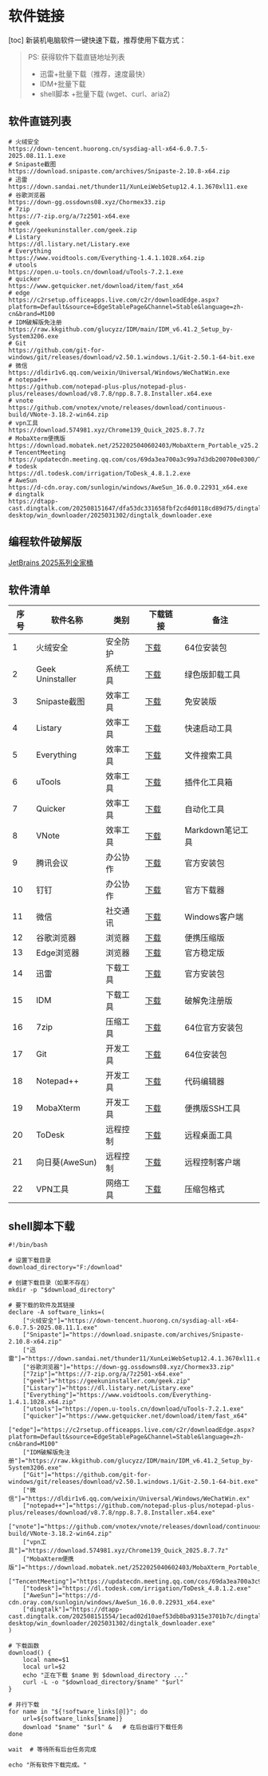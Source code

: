# 软件链接
[toc]
 新装机电脑软件一键快速下载，推荐使用下载方式：
> PS: 获得软件下载直链地址列表
> - 迅雷+批量下载（推荐，速度最快）
> - IDM+批量下载
> - shell脚本 +批量下载 (wget、curl、aria2)

## 软件直链列表
```shell
# 火绒安全
https://down-tencent.huorong.cn/sysdiag-all-x64-6.0.7.5-2025.08.11.1.exe
# Snipaste截图
https://download.snipaste.com/archives/Snipaste-2.10.8-x64.zip
# 迅雷
https://down.sandai.net/thunder11/XunLeiWebSetup12.4.1.3670xl11.exe
# 谷歌浏览器
https://down-gg.ossdowns08.xyz/Chormex33.zip
# 7zip
https://7-zip.org/a/7z2501-x64.exe
# geek
https://geekuninstaller.com/geek.zip
# Listary
https://dl.listary.net/Listary.exe
# Everything
https://www.voidtools.com/Everything-1.4.1.1028.x64.zip
# utools
https://open.u-tools.cn/download/uTools-7.2.1.exe
# quicker
https://www.getquicker.net/download/item/fast_x64
# edge
https://c2rsetup.officeapps.live.com/c2r/downloadEdge.aspx?platform=Default&source=EdgeStablePage&Channel=Stable&language=zh-cn&brand=M100
# IDM破解版免注册
https://raw.kkgithub.com/glucyzz/IDM/main/IDM_v6.41.2_Setup_by-System3206.exe
# Git
https://github.com/git-for-windows/git/releases/download/v2.50.1.windows.1/Git-2.50.1-64-bit.exe
# 微信
https://dldir1v6.qq.com/weixin/Universal/Windows/WeChatWin.exe
# notepad++
https://github.com/notepad-plus-plus/notepad-plus-plus/releases/download/v8.7.8/npp.8.7.8.Installer.x64.exe
# vnote
https://github.com/vnotex/vnote/releases/download/continuous-build/VNote-3.18.2-win64.zip
# vpn工具
https://download.574981.xyz/Chrome139_Quick_2025.8.7.7z
# MobaXterm便携版
https://download.mobatek.net/2522025040602403/MobaXterm_Portable_v25.2.zip
# TencentMeeting
https://updatecdn.meeting.qq.com/cos/69da3ea700a3c99a7d3db200700e0300/TencentMeeting_0300000000_3.36.1.445_x86_64.publish.officialwebsite.exe
# todesk
https://dl.todesk.com/irrigation/ToDesk_4.8.1.2.exe
# AweSun
https://d-cdn.oray.com/sunlogin/windows/AweSun_16.0.0.22931_x64.exe
# dingtalk
https://dtapp-cast.dingtalk.com/202508151647/dfa53dc331658fbf2cd4d0118cd89d75/dingtalk-desktop/win_downloader/2025031302/dingtalk_downloader.exe

```
## 编程软件破解版

[JetBrains 2025系列全家桶](https://mp.weixin.qq.com/s/dnQZ89dSdJ1uW9LlxuLpww)

## 软件清单


| 序号 |     软件名称      |   类别   |                                                                         下载链接                                                                          |       备注       |
| ---- | ---------------- | -------- | -------------------------------------------------------------------------------------------------------------------------------------------------------- | ---------------- |
| 1    | 火绒安全          | 安全防护 | [下载](https://down-tencent.huorong.cn/sysdiag-all-x64-6.0.7.5-2025.08.11.1.exe)                                                                         | 64位安装包       |
| 2    | Geek Uninstaller | 系统工具 | [下载](https://geekuninstaller.com/geek.zip)                                                                                                             | 绿色版卸载工具    |
| 3    | Snipaste截图     | 效率工具 | [下载](https://download.snipaste.com/archives/Snipaste-2.10.8-x64.zip)                                                                                   | 免安装版         |
| 4    | Listary          | 效率工具 | [下载](https://dl.listary.net/Listary.exe)                                                                                                               | 快速启动工具      |
| 5    | Everything       | 效率工具 | [下载](https://www.voidtools.com/Everything-1.4.1.1028.x64.zip)                                                                                          | 文件搜索工具      |
| 6    | uTools           | 效率工具 | [下载](https://open.u-tools.cn/download/uTools-7.2.1.exe)                                                                                                | 插件化工具箱      |
| 7    | Quicker          | 效率工具 | [下载](https://www.getquicker.net/download/item/fast_x64)                                                                                                | 自动化工具        |
| 8    | VNote            | 效率工具 | [下载](https://github.com/vnotex/vnote/releases/download/continuous-build/VNote-3.18.2-win64.zip)                                                        | Markdown笔记工具 |
| 9    | 腾讯会议          | 办公协作 | [下载](https://updatecdn.meeting.qq.com/cos/69da3ea700a3c99a7d3db200700e0300/TencentMeeting_0300000000_3.36.1.445_x86_64.publish.officialwebsite.exe)    | 官方安装包        |
| 10   | 钉钉             | 办公协作 | [下载](https://dtapp-cast.dingtalk.com/202508151554/1ecad02d10aef53db8ba9315e3701b7c/dingtalk-desktop/win_downloader/2025031302/dingtalk_downloader.exe) | 官方下载器        |
| 11   | 微信             | 社交通讯 | [下载](https://dldir1v6.qq.com/weixin/Universal/Windows/WeChatWin.exe)                                                                                   | Windows客户端    |
| 12   | 谷歌浏览器         | 浏览器   | [下载](https://down-gg.ossdowns08.xyz/Chormex33.zip)                                                                                                     | 便携压缩版        |
| 13   | Edge浏览器        | 浏览器   | [下载](https://c2rsetup.officeapps.live.com/c2r/downloadEdge.aspx?platform=Default&source=EdgeStablePage&Channel=Stable&language=zh-cn&brand=M100)       | 官方稳定版        |
| 14   | 迅雷             | 下载工具 | [下载](https://down.sandai.net/thunder11/XunLeiWebSetup12.4.1.3670xl11.exe)                                                                              | 官方安装包        |
| 15   | IDM              | 下载工具 | [下载](https://raw.kkgithub.com/glucyzz/IDM/main/IDM_v6.41.2_Setup_by-System3206.exe)                                                                    | 破解免注册版      |
| 16   | 7zip             | 压缩工具 | [下载](https://7-zip.org/a/7z2501-x64.exe)                                                                                                               | 64位官方安装包    |
| 17   | Git              | 开发工具 | [下载](https://github.com/git-for-windows/git/releases/download/v2.50.1.windows.1/Git-2.50.1-64-bit.exe)                                                 | 64位安装包       |
| 18   | Notepad++        | 开发工具 | [下载](https://github.com/notepad-plus-plus/notepad-plus-plus/releases/download/v8.7.8/npp.8.7.8.Installer.x64.exe)                                      | 代码编辑器        |
| 19   | MobaXterm        | 开发工具 | [下载](https://download.mobatek.net/2522025040602403/MobaXterm_Portable_v25.2.zip)                                                                       | 便携版SSH工具     |
| 20   | ToDesk           | 远程控制 | [下载](https://dl.todesk.com/irrigation/ToDesk_4.8.1.2.exe)                                                                                              | 远程桌面工具      |
| 21   | 向日葵(AweSun)    | 远程控制 | [下载](https://d-cdn.oray.com/sunlogin/windows/AweSun_16.0.0.22931_x64.exe)                                                                              | 远程控制客户端    |
| 22   | VPN工具          | 网络工具 | [下载](https://download.574981.xyz/Chrome139_Quick_2025.8.7.7z)                                                                                          | 压缩包格式        |

## shell脚本下载
```shell
#!/bin/bash

# 设置下载目录
download_directory="F:/download"

# 创建下载目录（如果不存在）
mkdir -p "$download_directory"

# 要下载的软件及其链接
declare -A software_links=(
    ["火绒安全"]="https://down-tencent.huorong.cn/sysdiag-all-x64-6.0.7.5-2025.08.11.1.exe"
    ["Snipaste"]="https://download.snipaste.com/archives/Snipaste-2.10.8-x64.zip"
    ["迅雷"]="https://down.sandai.net/thunder11/XunLeiWebSetup12.4.1.3670xl11.exe"
    ["谷歌浏览器"]="https://down-gg.ossdowns08.xyz/Chormex33.zip"
    ["7zip"]="https://7-zip.org/a/7z2501-x64.exe"
    ["geek"]="https://geekuninstaller.com/geek.zip"
    ["Listary"]="https://dl.listary.net/Listary.exe"
    ["Everything"]="https://www.voidtools.com/Everything-1.4.1.1028.x64.zip"
    ["utools"]="https://open.u-tools.cn/download/uTools-7.2.1.exe"
    ["quicker"]="https://www.getquicker.net/download/item/fast_x64"
    ["edge"]="https://c2rsetup.officeapps.live.com/c2r/downloadEdge.aspx?platform=Default&source=EdgeStablePage&Channel=Stable&language=zh-cn&brand=M100"
    ["IDM破解版免注册"]="https://raw.kkgithub.com/glucyzz/IDM/main/IDM_v6.41.2_Setup_by-System3206.exe"
    ["Git"]="https://github.com/git-for-windows/git/releases/download/v2.50.1.windows.1/Git-2.50.1-64-bit.exe"
    ["微信"]="https://dldir1v6.qq.com/weixin/Universal/Windows/WeChatWin.ex"
    ["notepad++"]="https://github.com/notepad-plus-plus/notepad-plus-plus/releases/download/v8.7.8/npp.8.7.8.Installer.x64.exe"
    ["vnote"]="https://github.com/vnotex/vnote/releases/download/continuous-build/VNote-3.18.2-win64.zip"
    ["vpn工具"]="https://download.574981.xyz/Chrome139_Quick_2025.8.7.7z"
    ["MobaXterm便携版"]="https://download.mobatek.net/2522025040602403/MobaXterm_Portable_v25.2.zip"
    ["TencentMeeting"]="https://updatecdn.meeting.qq.com/cos/69da3ea700a3c99a7d3db200700e0300/TencentMeeting_0300000000_3.36.1.445_x86_64.publish.officialwebsite.exe"
    ["todesk"]="https://dl.todesk.com/irrigation/ToDesk_4.8.1.2.exe"
    ["AweSun"]="https://d-cdn.oray.com/sunlogin/windows/AweSun_16.0.0.22931_x64.exe"
    ["dingtalk"]="https://dtapp-cast.dingtalk.com/202508151554/1ecad02d10aef53db8ba9315e3701b7c/dingtalk-desktop/win_downloader/2025031302/dingtalk_downloader.exe"
)

# 下载函数
download() {
    local name=$1
    local url=$2
    echo "正在下载 $name 到 $download_directory ..."
    curl -L -o "$download_directory/$name" "$url"
}

# 并行下载
for name in "${!software_links[@]}"; do
    url=${software_links[$name]}
    download "$name" "$url" &   # 在后台运行下载任务
done

wait  # 等待所有后台任务完成

echo "所有软件下载完成。"

```
